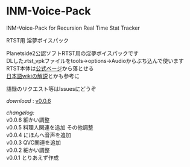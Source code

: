 # INM-Voice-Pack  
INM-Voice-Pack for Recursion Real Time Stat Tracker  

RTST用 淫夢ボイスパック  
  
Planetside2公認ソフトRTST用の淫夢ボイスパックです  
DLした.rtst_vpkファイルをtools->options->Audioからぶち込んで使います  
RTST本体は[公式ページ](https://recursiontracker.com)から落とせる  
[日本語wikiの解説](http://wiki.ja.planetside-universe.com/ps/Recursion_Stat_Tracker)とかも参考に

語録のリクエスト等はIssuesにどうぞ  

*download* : [v0.0.6](https://drive.google.com/file/d/0B7rnPnz858Q8bFBEZmEzUkx5TEk/view?usp=sharing)

*changelog:*  
v0.0.6 細かい調整  
v0.0.5 料理人関連を追加 その他調整  
v0.0.4 にほんへ音声を追加  
v0.0.3 QVC関連を追加  
v0.0.2 細かい調整  
v0.0.1 とりあえず作成  